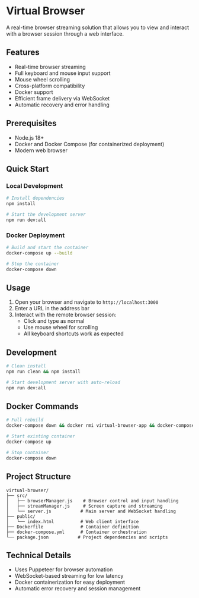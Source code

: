 # Virtual Browser

A real-time browser streaming solution that allows you to view and interact with a browser session through a web interface.

## Features

- Real-time browser streaming
- Full keyboard and mouse input support
- Mouse wheel scrolling
- Cross-platform compatibility
- Docker support
- Efficient frame delivery via WebSocket
- Automatic recovery and error handling

## Prerequisites

- Node.js 18+
- Docker and Docker Compose (for containerized deployment)
- Modern web browser

## Quick Start

### Local Development

```bash
# Install dependencies
npm install

# Start the development server
npm run dev:all
```

### Docker Deployment

```bash
# Build and start the container
docker-compose up --build

# Stop the container
docker-compose down
```

## Usage

1. Open your browser and navigate to `http://localhost:3000`
2. Enter a URL in the address bar
3. Interact with the remote browser session:
   - Click and type as normal
   - Use mouse wheel for scrolling
   - All keyboard shortcuts work as expected

## Development

```bash
# Clean install
npm run clean && npm install

# Start development server with auto-reload
npm run dev:all
```

## Docker Commands

```bash
# Full rebuild
docker-compose down && docker rmi virtual-browser-app && docker-compose up --build

# Start existing container
docker-compose up

# Stop container
docker-compose down
```

## Project Structure

```
virtual-browser/
├── src/
│   ├── browserManager.js    # Browser control and input handling
│   ├── streamManager.js     # Screen capture and streaming
│   └── server.js           # Main server and WebSocket handling
├── public/
│   └── index.html          # Web client interface
├── Dockerfile              # Container definition
├── docker-compose.yml      # Container orchestration
└── package.json           # Project dependencies and scripts
```

## Technical Details

- Uses Puppeteer for browser automation
- WebSocket-based streaming for low latency
- Docker containerization for easy deployment
- Automatic error recovery and session management
